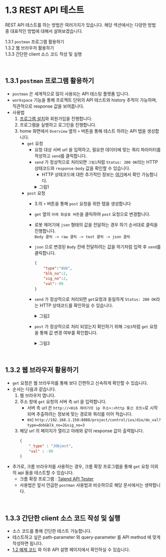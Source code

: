 # 1.3 REST API 테스트

REST API 테스트를 하는 방법은 여러가지가 있습니다. 해당 섹션에서는 다양한 방법 중 대표적인 방법에 대해서 살펴보겠습니다.

1.3.1 `postman` 프로그램 활용하기 <br>
1.3.2 웹 브라우저 활용하기 <br>
1.3.3 간단한 client 소스 코드 작성 및 실행

<br>

## 1.3.1 `postman` 프로그램 활용하기
- `postman` 은 세계적으로 많이 사용되는 API 테스팅 플랫폼 입니다.
- `workspace` 기능을 통해 프로젝트 단위의 API 테스트와 history 추적이 가능하며, 직관적으로 response 값을 보여줍니다.
- 사용법
	1. [프로그램 설치](https://www.postman.com/downloads/)와 회원가입을 진행합니다.
	2. 프로그램을 실행하고 로그인을 진행합니다.
	3. home 화면에서 `Overview` 옆의 `+` 버튼을 통해 테스트 하려는 API 탭을 생성합니다.
		- `get` 요청
			- 요청 대상 서버 url 을 입력하고, 필요한 데이터에 맞는 쿼리 파라미터를 작성하고 `send`를 클릭합니다.
			- `send` 가 정상적으로 처리되면 `그림1`처럼 `Status: 200 OK`라는 HTTP 상태코드와 `response-body` 값을 확인할 수 있습니다. 
				- HTTP 상태코드에 대한 추가적인 정보는 [여기](https://developer.mozilla.org/en-US/docs/Web/HTTP/Status)에서 확인 가능합니다.
				<details><summary>그림1</summary><img src="../_assets/01_get.PNG" height="490vh">
		- `post` 요청
			- 3.의 `+` 버튼을 통해 `post` 요청을 위한 탭을 생성합니다
			- `get` 옆의 `아래 화살표 버튼`을 클릭하여 `post` 요청으로 변경합니다.
			- 로봇 제어기에 `json` 형태의 값을 전달하는 경우 하기 순서대로 클릭을 진행합니다. <br>
				`Body 클릭 -> raw 클릭 -> text 클릭 -> json 클릭` 
			- `json` 으로 변경된 `Body` 칸에 전달하려는 값을 하기처럼 입력 후 `send`를 클릭합니다.
				```json
				{
					"type":"dob",
					"blk_no":2,
					"sig_no":2,
					"val":-99
				}
				```
			- `send` 가 정상적으로 처리되면 `get`요청과 동일하게 `Status: 200 OK`라는  HTTP 상태코드를 확인하실 수 있습니다. 
				<details><summary>그림2</summary><img src="../_assets/02_post.PNG" height="490vh">
			- `post` 가 정상적으로 처리 되었는지 확인하기 위해 `그림3`처럼 `get` 요청을 통해 값 변경 여부를 확인합니다.
				<details><summary>그림3</summary><img src="../_assets/03_post_check.PNG" height="490vh">
				
				- 앞서 `post` 진행한 -99 값이 `val` 에 대입된 것을 확인할 수 있습니다.


<br>


## 1.3.2 웹 브라우저 활용하기
- `get` 요청은 웹 브라우저를 통해 보다 간편하고 신속하게 확인할 수 있습니다.
- 순서는 다음과 같습니다.
	1. 웹 브라우저 엽니다.
	2. 주소 창에 `get` 요청의 서버 측 url 을 입력합니다.
		- 서버 측 url 은 `http://<Hi6 제어기의 ip 주소>:<http 통신 포트>`로 시작되며 추출하려는 정보에 맞는 경로와 쿼리를 이어 적습니다.
		- ex) ```http://192.168.1.150:8888/project/control/ios/dio/do_val?type=dob&blk_no=2&sig_no=3```
	3. 해당 url 의 페이지가 열리고 아래와 같이 response 값이 출력됩니다.
		```json
		{
			"_type" : "JObject",
			"val" : -99
		}
		```
- 추가로, 크롬 브라우저를 사용하는 경우, 크롬 확장 프로그램을 통해 `get` 요청 이외의 api 들을 테스트할 수 있습니다.
	- 크롬 확장 프로그램 : [Talend API Tester](https://chromewebstore.google.com/detail/talend-api-tester-free-ed/aejoelaoggembcahagimdiliamlcdmfm)
	- 사용법은 앞서 언급한 `postman` 사용법과 비슷하므로 해당 문서에서는 생략합니다.


<br>


## 1.3.3 간단한 client 소스 코드 작성 및 실행
- 소스 코드를 통해 간단한 테스트 가능합니다.
- 테스트하고 싶은 path-parameter 와 query-parameter 를 API method 에 맞게 작성하면 됩니다.
- [1.2 예제 코드](/1-intro/2-sample-code.md/#12-예제-코드) 와 이후 API 설명 페이지에서 확인하실 수 있습니다.